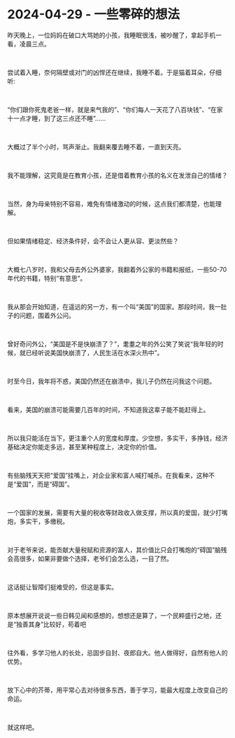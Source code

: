 # 2024-04-29 - 一些零碎的想法

<p style="visibility: visible;">昨天晚上，一位妈妈在破口大骂她的小孩，我睡眠很浅，被吵醒了，拿起手机一看，凌晨三点。</p><p style="visibility: visible;"><br style="visibility: visible;"></p><p style="visibility: visible;">尝试着入睡，奈何隔壁或对门的凶悍还在继续，我睡不着。于是猫着耳朵，仔细听:</p><p style="visibility: visible;"><br style="visibility: visible;"></p><p style="visibility: visible;">“你们跟你死鬼老爸一样，就是来气我的”、“你们每人一天花了八百块钱”、“在家十一点才睡，到了这三点还不睡”……</p><p style="visibility: visible;"><br style="visibility: visible;"></p><p style="visibility: visible;">大概过了半个小时，骂声渐止。我翻来覆去睡不着，一直到天亮。</p><p style="visibility: visible;"><br style="visibility: visible;"></p><p style="visibility: visible;">我不能理解，这究竟是在教育小孩，还是借着教育小孩的名义在发泄自己的情绪？</p><p style="visibility: visible;"><br style="visibility: visible;"></p><p style="visibility: visible;">当然，身为母亲特别不容易，难免有情绪激动的时候，这点我们都清楚，也能理解。</p><p style="visibility: visible;"><br style="visibility: visible;"></p><p style="visibility: visible;">但如果情绪稳定、经济条件好，会不会让人更从容、更淡然些？</p><p style="visibility: visible;"><br style="visibility: visible;"></p><p style="visibility: visible;">大概七八岁时，我和父母去外公外婆家，我翻着外公家的书籍和报纸，一些50-70年代的书籍，特别“有意思”。</p><p style="visibility: visible;"><br style="visibility: visible;"></p><p style="visibility: visible;">我从那会开始知道，在遥远的另一方，有一个叫“美国”的国家。那段时间，我一肚子的问题，围着外公问。</p><p style="visibility: visible;"><br style="visibility: visible;"></p><p style="visibility: visible;">曾好奇问外公，“美国是不是快崩溃了？”，耄耋之年的外公笑了笑说“我年轻的时候，就已经听说美国快崩溃了，人民生活在水深火热中”。</p><p style="visibility: visible;"><br style="visibility: visible;"></p><p style="visibility: visible;">时至今日，我年将不惑，美国仍然还在崩溃中，我儿子仍然在问我这个问题。</p><p style="visibility: visible;"><br style="visibility: visible;"></p><p style="visibility: visible;">看来，美国的崩溃可能需要几百年的时间，不知道我这辈子能不能赶得上。</p><p style="visibility: visible;"><br style="visibility: visible;"></p><p style="visibility: visible;">所以我只能活在当下，更注重个人的宽度和厚度。少空想，多实干，多挣钱，经济基础决定你能走多远，甚至某种程度上，决定你的价值。</p><p style="visibility: visible;"><br style="visibility: visible;"></p><p style="visibility: visible;">有些脑残天天把“爱国”挂嘴上，对企业家和富人喊打喊杀。在我看来，这种不是“爱国”，而是“碍国”。</p><p style="visibility: visible;"><br style="visibility: visible;"></p><p style="visibility: visible;">一个国家的发展，需要有大量的税收等财政收入做支撑，所以真的爱国，就少打嘴炮，多实干，多缴税。</p><p style="visibility: visible;"><br style="visibility: visible;"></p><p style="visibility: visible;">对于老爷来说，能贡献大量税赋和资源的富人，其价值比只会打嘴炮的“碍国”脑残会高很多，如果非要做个选择，老爷们会怎么选，一目了然。</p><p style="visibility: visible;"><br style="visibility: visible;"></p><p>这话挺让智障们挺难受的，但这是事实。</p><p><br></p><p>原本想展开说说一些日韩见闻和感想的，想想还是算了，一个民粹盛行之地，还是“独善其身”比较好，苟着吧</p><p><br></p><p>往外看，多学习他人的长处，忌固步自封、夜郎自大。他人做得好，自然有他人的优势。</p><p><br></p><p>放下心中的芥蒂，用平常心去对待很多东西，善于学习，能最大程度上改变自己的命运。</p><p><br></p><p>就这样吧。</p><p style="display: none;"><mp-style-type data-value="10000"></mp-style-type></p>